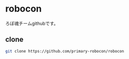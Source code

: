 # robocon
ろぼ魂チームgithubです。

## clone
```bash
git clone https://github.com/primary-robocon/robocon
```
